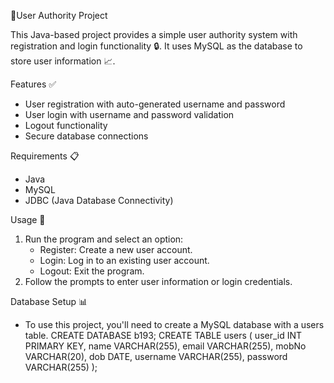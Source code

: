 🚀User Authority Project

This Java-based project provides a simple user authority system with registration and login functionality 🔒. It uses MySQL as the database to store user information 📈.

Features ✅
- User registration with auto-generated username and password
- User login with username and password validation
- Logout functionality
- Secure database connections

Requirements 📋
- Java
- MySQL
- JDBC (Java Database Connectivity)

Usage 📄
1. Run the program and select an option:
    - Register: Create a new user account.
    - Login: Log in to an existing user account.
    - Logout: Exit the program.
2. Follow the prompts to enter user information or login credentials.

Database Setup 📊
- To use this project, you'll need to create a MySQL database with a users table.
 CREATE DATABASE b193;
 CREATE TABLE users (
  user_id INT PRIMARY KEY,
  name VARCHAR(255),
  email VARCHAR(255),
  mobNo VARCHAR(20),
  dob DATE,
  username VARCHAR(255),
  password VARCHAR(255)
);





